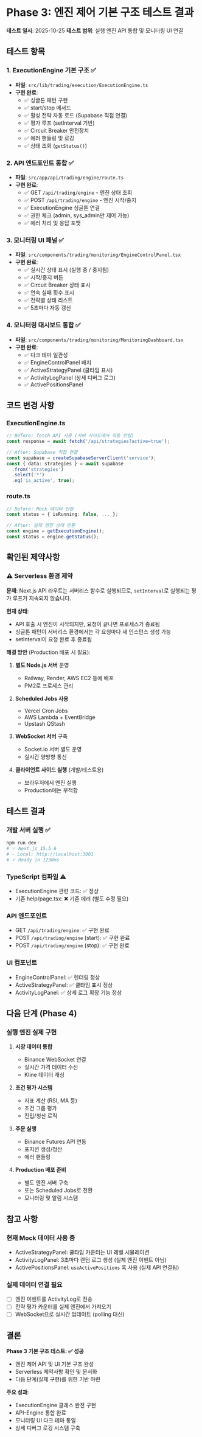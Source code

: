 # Phase 3: 엔진 제어 기본 구조 테스트 결과

**테스트 일시**: 2025-10-25
**테스트 범위**: 실행 엔진 API 통합 및 모니터링 UI 연결

## 테스트 항목

### 1. ExecutionEngine 기본 구조 ✅
- **파일**: `src/lib/trading/execution/ExecutionEngine.ts`
- **구현 완료**:
  - ✅ 싱글톤 패턴 구현
  - ✅ start/stop 메서드
  - ✅ 활성 전략 자동 로드 (Supabase 직접 연결)
  - ✅ 평가 루프 (setInterval 기반)
  - ✅ Circuit Breaker 안전장치
  - ✅ 에러 핸들링 및 로깅
  - ✅ 상태 조회 (`getStatus()`)

### 2. API 엔드포인트 통합 ✅
- **파일**: `src/app/api/trading/engine/route.ts`
- **구현 완료**:
  - ✅ GET `/api/trading/engine` - 엔진 상태 조회
  - ✅ POST `/api/trading/engine` - 엔진 시작/중지
  - ✅ ExecutionEngine 싱글톤 연결
  - ✅ 권한 체크 (admin, sys_admin만 제어 가능)
  - ✅ 에러 처리 및 응답 포맷

### 3. 모니터링 UI 패널 ✅
- **파일**: `src/components/trading/monitoring/EngineControlPanel.tsx`
- **구현 완료**:
  - ✅ 실시간 상태 표시 (실행 중 / 중지됨)
  - ✅ 시작/중지 버튼
  - ✅ Circuit Breaker 상태 표시
  - ✅ 연속 실패 횟수 표시
  - ✅ 전략별 상태 리스트
  - ✅ 5초마다 자동 갱신

### 4. 모니터링 대시보드 통합 ✅
- **파일**: `src/components/trading/monitoring/MonitoringDashboard.tsx`
- **구현 완료**:
  - ✅ 다크 테마 일관성
  - ✅ EngineControlPanel 배치
  - ✅ ActiveStrategyPanel (쿨타임 표시)
  - ✅ ActivityLogPanel (상세 디버그 로그)
  - ✅ ActivePositionsPanel

## 코드 변경 사항

### ExecutionEngine.ts
```typescript
// Before: fetch API 사용 (서버 사이드에서 작동 안함)
const response = await fetch('/api/strategies?active=true');

// After: Supabase 직접 연결
const supabase = createSupabaseServerClient('service');
const { data: strategies } = await supabase
  .from('strategies')
  .select('*')
  .eq('is_active', true);
```

### route.ts
```typescript
// Before: Mock 데이터 반환
const status = { isRunning: false, ... };

// After: 실제 엔진 상태 반환
const engine = getExecutionEngine();
const status = engine.getStatus();
```

## 확인된 제약사항

### ⚠️ Serverless 환경 제약
**문제**: Next.js API 라우트는 서버리스 함수로 실행되므로, `setInterval`로 실행되는 평가 루프가 지속되지 않습니다.

**현재 상태**:
- API 호출 시 엔진이 시작되지만, 요청이 끝나면 프로세스가 종료됨
- 싱글톤 패턴이 서버리스 환경에서는 각 요청마다 새 인스턴스 생성 가능
- setInterval이 요청 완료 후 종료됨

**해결 방안** (Production 배포 시 필요):
1. **별도 Node.js 서버** 운영
   - Railway, Render, AWS EC2 등에 배포
   - PM2로 프로세스 관리

2. **Scheduled Jobs 사용**
   - Vercel Cron Jobs
   - AWS Lambda + EventBridge
   - Upstash QStash

3. **WebSocket 서버** 구축
   - Socket.io 서버 별도 운영
   - 실시간 양방향 통신

4. **클라이언트 사이드 실행** (개발/테스트용)
   - 브라우저에서 엔진 실행
   - Production에는 부적합

## 테스트 결과

### 개발 서버 실행 ✅
```bash
npm run dev
# ✓ Next.js 15.5.6
# - Local: http://localhost:3001
# ✓ Ready in 1230ms
```

### TypeScript 컴파일 ⚠️
- ExecutionEngine 관련 코드: ✅ 정상
- 기존 help/page.tsx: ❌ 기존 에러 (별도 수정 필요)

### API 엔드포인트
- GET `/api/trading/engine`: ✅ 구현 완료
- POST `/api/trading/engine` (start): ✅ 구현 완료
- POST `/api/trading/engine` (stop): ✅ 구현 완료

### UI 컴포넌트
- EngineControlPanel: ✅ 렌더링 정상
- ActiveStrategyPanel: ✅ 쿨타임 표시 정상
- ActivityLogPanel: ✅ 상세 로그 확장 기능 정상

## 다음 단계 (Phase 4)

### 실행 엔진 실제 구현
1. **시장 데이터 통합**
   - Binance WebSocket 연결
   - 실시간 가격 데이터 수신
   - Kline 데이터 캐싱

2. **조건 평가 시스템**
   - 지표 계산 (RSI, MA 등)
   - 조건 그룹 평가
   - 진입/청산 로직

3. **주문 실행**
   - Binance Futures API 연동
   - 포지션 생성/청산
   - 에러 핸들링

4. **Production 배포 준비**
   - 별도 엔진 서버 구축
   - 또는 Scheduled Jobs로 전환
   - 모니터링 및 알림 시스템

## 참고 사항

### 현재 Mock 데이터 사용 중
- ActiveStrategyPanel: 쿨타임 카운터는 UI 레벨 시뮬레이션
- ActivityLogPanel: 3초마다 랜덤 로그 생성 (실제 엔진 이벤트 아님)
- ActivePositionsPanel: `useActivePositions` 훅 사용 (실제 API 연결됨)

### 실제 데이터 연결 필요
- [ ] 엔진 이벤트를 ActivityLog로 전송
- [ ] 전략 평가 카운터를 실제 엔진에서 가져오기
- [ ] WebSocket으로 실시간 업데이트 (polling 대신)

## 결론

**Phase 3 기본 구조 테스트: ✅ 성공**

- 엔진 제어 API 및 UI 기본 구조 완성
- Serverless 제약사항 확인 및 문서화
- 다음 단계(실제 구현)를 위한 기반 마련

**주요 성과**:
- ExecutionEngine 클래스 완전 구현
- API-Engine 통합 완료
- 모니터링 UI 다크 테마 통일
- 상세 디버그 로깅 시스템 구축
